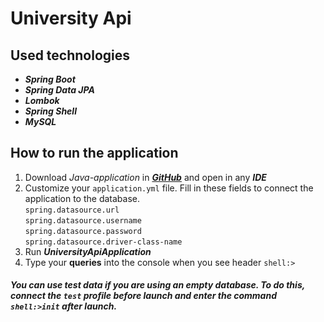 # University Api

## Used technologies

- ***Spring Boot***
- ***Spring Data JPA***
- ***Lombok***
- ***Spring Shell***
- ***MySQL***

## How to run the application

1. Download *Java-application* in ***[GitHub]()*** and open in any ***IDE***
2. Customize your `application.yml` file. 
Fill in these fields to connect the application to the database. <br>
   `spring.datasource.url` <br>
   `spring.datasource.username` <br>
   `spring.datasource.password` <br>
   `spring.datasource.driver-class-name`
3. Run ***UniversityApiApplication***
4. Type your **queries** into the console when you see header `shell:>`
##### You can use test data if you are using an empty database. To do this, connect the `test` profile before launch and enter the command `shell:>init` after launch.  